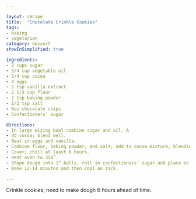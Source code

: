 ```yaml
---

layout: recipe
title:  "Chocolate Crinkle Cookies"
tags: 
- baking
- vegetarian
category: dessert
showInSimplified: true

ingredients:
- 2 cups sugar
- 3/4 cup vegetable oil
- 3/4 cup cocoa
- 4 eggs
- 2 tsp vanilla extract
- 2 1/3 cup flour
- 2 tsp baking powder
- 1/2 tsp salt
- 6oz chocolate chips
- Confectioners’ sugar

directions:
- In large mixing bowl combine sugar and oil. A
- dd cocoa; blend well. 
- Beat in eggs and vanilla. 
- Combine flour, baking powder, and salt; add to cocoa mixture, blending well and adding chocolate chips. 
- Cover; chill at least 6 hours. 
- Heat oven to 350˚. 
- Shape dough into 1” balls, roll in confectioners’ sugar and place on greased baking sheet. 
- Bake 12-14 minutes and then cool on rack.

---
```


Crinkle cookies; need to make dough 6 hours ahead of time.